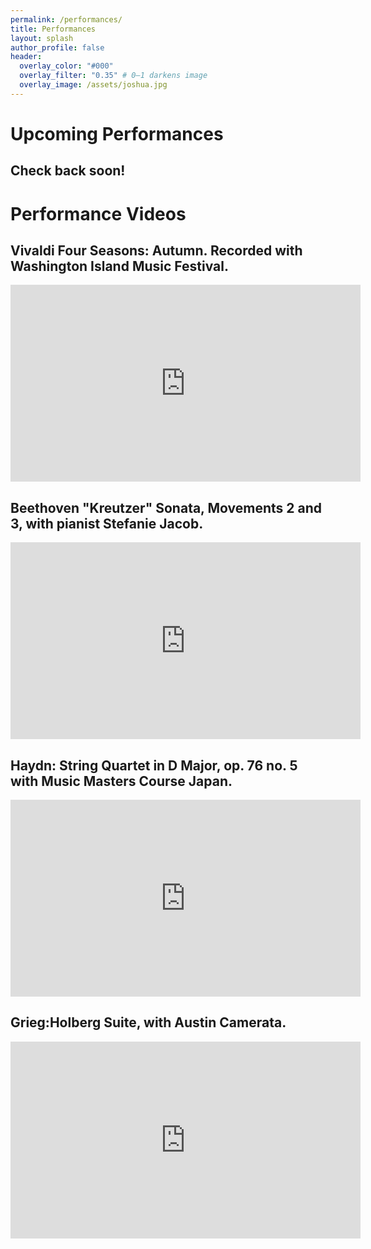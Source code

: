 ```yaml
---
permalink: /performances/
title: Performances
layout: splash
author_profile: false
header:
  overlay_color: "#000"
  overlay_filter: "0.35" # 0–1 darkens image
  overlay_image: /assets/joshua.jpg
---
```

# Upcoming Performances
## Check back soon!
<!-- - **November 15, 2025** — Recital with Piano — Santa Fe, NM
- **December 3, 2025** — Chamber Music Series — Los Alamos, NM
- **January 21, 2026** — Guest Soloist with Symphony Orchestra — Albuquerque, NM -->
<!-- --- -->

# Performance Videos

## Vivaldi Four Seasons: Autumn. Recorded with Washington Island Music Festival.

<div class="video">
  <iframe width="560" height="315"
    src="https://www.youtube.com/embed/AkFKmHDLHT4"
    title="Vivaldi Four Seasons: Autumn."
    frameborder="0"
    allow="accelerometer; autoplay; clipboard-write; encrypted-media; gyroscope; picture-in-picture"
    allowfullscreen loading="lazy">
  </iframe>
</div>

## Beethoven "Kreutzer" Sonata, Movements 2 and 3, with pianist Stefanie Jacob.

<div class="video">
  <iframe width="560" height="315"
    src="https://www.youtube.com/embed/3VZThRR-5AY"
    title="Beethoven Kreutzer Sonata"
    frameborder="0"
    allow="accelerometer; autoplay; clipboard-write; encrypted-media; gyroscope; picture-in-picture"
    allowfullscreen loading="lazy">
  </iframe>
</div>

## Haydn: String Quartet in D Major, op. 76 no. 5 with Music Masters Course Japan.

<div class="video">
  <iframe width="560" height="315"
    src="https://www.youtube.com/embed/fzDL22B0Rz4"
    title="Haydn MMCJ"
    frameborder="0"
    allow="accelerometer; autoplay; clipboard-write; encrypted-media; gyroscope; picture-in-picture"
    allowfullscreen loading="lazy">
  </iframe>
</div>

## Grieg:Holberg Suite, with Austin Camerata.

<div class="video">
  <iframe width="560" height="315"
    src="https://www.youtube.com/embed/IxIw1f8xrsk"
    title="Tchaikovsky Concerto — Excerpt"
    frameborder="0"
    allow="accelerometer; autoplay; clipboard-write; encrypted-media; gyroscope; picture-in-picture"
    allowfullscreen loading="lazy">
  </iframe>
</div>

<!-- ## Audio Samples
- [Prokofiev Sonata No. 1, 1st movement (live)](media/sample.mp3)
- [Brahms Concerto, 2nd movement (orchestral performance)](media/sample2.mp3) -->